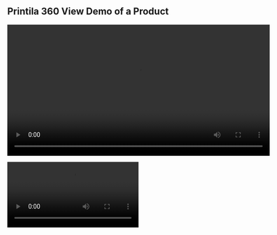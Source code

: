 ## Printila 360 View Demo of a Product

<video width="600" controls>
  <source src="./views/video.mp4">
</video>

![sd](./views/video.mp4)
